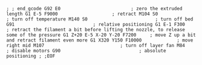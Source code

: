 `;
; end_gcode
G92 E0                          ; zero the extruded length
G1 E-5 F9000                    ; retract
M104 S0                         ; turn off temperature
M140 S0                         ; turn off bed
G91                             ; relative positioning
G1 E-1 F300                     ; retract the filament a bit before lifting the nozzle, to release some of the pressure
G1 Z+20 E-5 X-20 Y-20 F7200     ; move Z up a bit and retract filament even more
G1 X320 Y150 F10000             ; move right mid
M107                            ; turn off layer fan
M84                             ; disable motors
G90                             ; absolute positioning
;
;EOF
`
